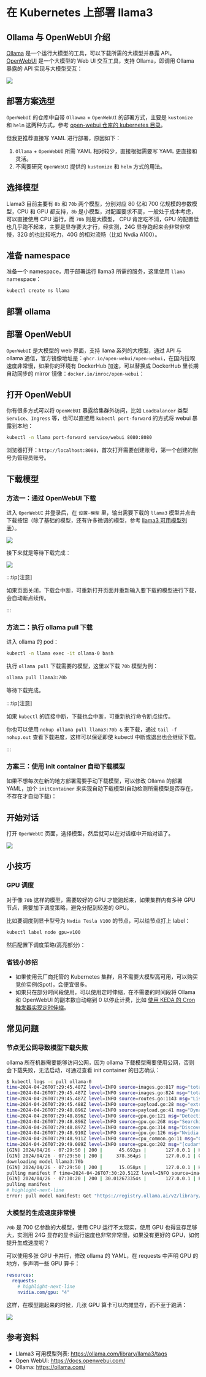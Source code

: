 # 在 Kubernetes 上部署 llama3

## Ollama 与 OpenWebUI 介绍

[Ollama](https://ollama.com/) 是一个运行大模型的工具，可以下载所需的大模型并暴露 API。[OpenWebUI](https://openwebui.com/) 是一个大模型的 Web UI 交互工具，支持 Ollama，即调用 Ollama 暴露的 API 实现与大模型交互：

![](https://image-host-1251893006.cos.ap-chengdu.myqcloud.com/2024%2F04%2F27%2F20240427085614.png)

## 部署方案选型

`OpenWebUI` 的仓库中自带 `Ollawma` + `OpenWebUI` 的部署方式，主要是 `kustomize` 和 `helm` 这两种方式，参考 [open-webui 仓库的 kubernetes 目录](https://github.com/open-webui/open-webui/tree/main/kubernetes)。

但我更推荐直接写 YAML 进行部署，原因如下：
1. `Ollama` + `OpenWebUI` 所需 YAML 相对较少，直接根据需要写 YAML 更直接和灵活。
2. 不需要研究 `OpenWebUI` 提供的 `kustomize` 和 `helm` 方式的用法。

## 选择模型

Llama3 目前主要有 `8b` 和 `70b` 两个模型，分别对应 80 亿和 700 亿规模的参数模型，CPU 和 GPU 都支持，`8b` 是小模型，对配置要求不高，一般处于成本考虑，可以直接使用 CPU 运行，而 `70b` 则是大模型， CPU 肯定吃不消，GPU 的配置低也几乎跑不起来，主要是显存要大才行，经实测，24G 显存跑起来会非常非常慢，32G 的也比较吃力，40G 的相对流畅（比如 Nvdia A100）。

## 准备 namespace

准备一个 namespace，用于部署运行 llama3 所需的服务，这里使用 `llama` namespace：

```bash
kubectl create ns llama
```

## 部署 ollama

<FileBlock file="llama/ollama.yaml" showLineNumbers title="ollama.yaml" />

## 部署 OpenWebUI

`OpenWebUI` 是大模型的 web 界面，支持 llama 系列的大模型，通过 API 与 ollama 通信，官方镜像地址是：`ghcr.io/open-webui/open-webui`，在国内拉取速度非常慢，如果你的环境有 DockerHub 加速，可以替换成 DockerHub 里长期自动同步的 mirror 镜像：`docker.io/imroc/open-webui`：

<FileBlock file="llama/open-webui.yaml" showLineNumbers title="webui.yaml" />

## 打开 OpenWebUI

你有很多方式可以将 `OpenWebUI` 暴露给集群外访问，比如 `LoadBalancer` 类型 `Service`、`Ingress` 等，也可以直接用 `kubectl port-forward` 的方式将 webui 暴露到本地：

```bash
kubectl -n llama port-forward service/webui 8080:8080
```

浏览器打开：`http://localhost:8080`，首次打开需要创建账号，第一个创建的账号为管理员账号。

## 下载模型

### 方法一：通过 OpenWebUI 下载

进入 `OpenWebUI` 并登录后，在 `设置-模型` 里，输出需要下载的 `llama3` 模型并点击下载按钮（除了基础的模型，还有许多微调的模型，参考 [llama3 可用模型列表](https://ollama.com/library/llama3/tags)）。

![](https://image-host-1251893006.cos.ap-chengdu.myqcloud.com/2024%2F04%2F27%2F20240427105147.png)

接下来就是等待下载完成：

![](https://image-host-1251893006.cos.ap-chengdu.myqcloud.com/2024%2F04%2F27%2F20240427110023.png)

:::tip[注意]

如果页面关闭，下载会中断，可重新打开页面并重新输入要下载的模型进行下载，会自动断点续传。

:::

### 方法二：执行 ollama pull 下载

进入 ollama 的 pod：

```bash
kubectl -n llama exec -it ollama-0 bash
```

执行 `ollama pull` 下载需要的模型，这里以下载 `70b` 模型为例：

```bash
ollama pull llama3:70b
```

等待下载完成。

:::tip[注意]

如果 `kubectl` 的连接中断，下载也会中断，可重新执行命令断点续传。

你也可以使用 `nohup ollama pull llama3:70b &` 来下载，通过 `tail -f nohup.out` 查看下载进度，这样可以保证即使 kubectl 中断或退出也会继续下载。

:::

### 方案三：使用 init container 自动下载模型

如果不想每次在新的地方部署需要手动下载模型，可以修改 Ollama 的部署 YAML，加个 `initContainer` 来实现自动下载模型(自动检测所需模型是否存在，不存在才自动下载)：

<Tabs>
  <TabItem value="init-8b" label="initContainer 写法">
    <FileBlock showLineNumbers file="llama/download-llama3-8b.yaml" />
  </TabItem>
  <TabItem value="8b" label="完整配置">
    <FileBlock showLineNumbers file="llama/llama3-cpu-8b.yaml" title="ollama.yaml" />
  </TabItem>
</Tabs>

## 开始对话

打开 `OpenWebUI` 页面，选择模型，然后就可以在对话框中开始对话了。

![](https://image-host-1251893006.cos.ap-chengdu.myqcloud.com/2024%2F04%2F27%2F20240427135707.png)

## 小技巧

### GPU 调度

对于像 `70b` 这样的模型，需要较好的 GPU 才能跑起来，如果集群内有多种 GPU 节点，需要加下调度策略，避免分配到较差的 GPU。

比如要调度到显卡型号为 `Nvdia Tesla V100`  的节点，可以给节点打上 label：

```bash
kubectl label node gpu=v100
```

然后配置下调度策略(高亮部分)：

<FileBlock showLineNumbers file="llama3/ollama-nodeselector.yaml" />

### 省钱小妙招

* 如果使用云厂商托管的 Kubernetes 集群，且不需要大模型高可用，可以购买竞价实例(Spot)，会便宜很多。
* 如果只在部分时间段使用，可以使用定时伸缩，在不需要的时间段将 Ollama 和 OpenWebUI 的副本数自动缩到 0 以停止计费，比如 [使用 KEDA 的 Cron 触发器实现定时伸缩](../best-practices/autoscaling/keda/cron)。

## 常见问题

### 节点无公网导致模型下载失败

ollama 所在机器需要能够访问公网，因为 ollama 下载模型需要使用公网，否则会下载失败，无法启动，可通过查看 init container 的日志确认：

```bash showLineNumbers
$ kubectl logs -c pull ollama-0
time=2024-04-26T07:29:45.487Z level=INFO source=images.go:817 msg="total blobs: 5"
time=2024-04-26T07:29:45.487Z level=INFO source=images.go:824 msg="total unused blobs removed: 0"
time=2024-04-26T07:29:45.487Z level=INFO source=routes.go:1143 msg="Listening on [::]:11434 (version 0.1.32)"
time=2024-04-26T07:29:45.488Z level=INFO source=payload.go:28 msg="extracting embedded files" dir=/tmp/ollama188207103/runners
time=2024-04-26T07:29:48.896Z level=INFO source=payload.go:41 msg="Dynamic LLM libraries [cuda_v11 rocm_v60002 cpu cpu_avx cpu_avx2]"
time=2024-04-26T07:29:48.896Z level=INFO source=gpu.go:121 msg="Detecting GPU type"
time=2024-04-26T07:29:48.896Z level=INFO source=gpu.go:268 msg="Searching for GPU management library libcudart.so*"
time=2024-04-26T07:29:48.897Z level=INFO source=gpu.go:314 msg="Discovered GPU libraries: [/tmp/ollama188207103/runners/cuda_v11/libcudart.so.11.0]"
time=2024-04-26T07:29:48.910Z level=INFO source=gpu.go:126 msg="Nvidia GPU detected via cudart"
time=2024-04-26T07:29:48.911Z level=INFO source=cpu_common.go:11 msg="CPU has AVX2"
time=2024-04-26T07:29:49.089Z level=INFO source=gpu.go:202 msg="[cudart] CUDART CUDA Compute Capability detected: 6.1"
[GIN] 2024/04/26 - 07:29:50 | 200 |      45.692µs |       127.0.0.1 | HEAD     "/"
[GIN] 2024/04/26 - 07:29:50 | 200 |     378.364µs |       127.0.0.1 | GET      "/api/tags"
downloading model llama3:70b
[GIN] 2024/04/26 - 07:29:50 | 200 |      15.058µs |       127.0.0.1 | HEAD     "/"
pulling manifest ⠏ time=2024-04-26T07:30:20.512Z level=INFO source=images.go:1147 msg="request failed: Get \"https://registry.ollama.ai/v2/library/llama3/manifests/70b\": dial tcp 172.67.182.229:443: i/o timeout"
[GIN] 2024/04/26 - 07:30:20 | 200 | 30.012673354s |       127.0.0.1 | POST     "/api/pull"
pulling manifest
# highlight-next-line
Error: pull model manifest: Get "https://registry.ollama.ai/v2/library/llama3/manifests/70b": dial tcp 172.67.182.229:443: i/o timeout
```

### 大模型的生成速度非常慢

`70b` 是 700 亿参数的大模型，使用 CPU 运行不太现实，使用 GPU 也得显存足够大，实测用 24G 显存的显卡运行速度也非常非常慢，如果没有更好的 GPU，如何提升生成速度呢？

可以使用多张 GPU 卡并行，修改 ollama 的 YAML，在 requests 中声明 GPU 的地方，多声明一些 GPU 算卡：

```yaml showLineNumbers
resources:
  requests:
    # highlight-next-line
    nvidia.com/gpu: "4"
```

这样，在模型跑起来的时候，几张 GPU 算卡可以均摊显存，而不至于跑满：

![](https://image-host-1251893006.cos.ap-chengdu.myqcloud.com/2024%2F04%2F27%2F20240427132517.png)

## 参考资料

* Llama3 可用模型列表: https://ollama.com/library/llama3/tags
* Open WebUI: https://docs.openwebui.com/
* Ollama: https://ollama.com/
